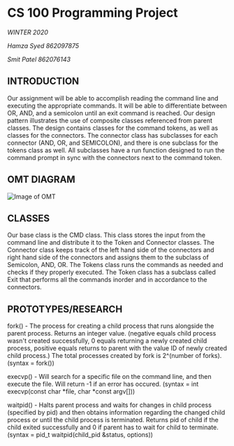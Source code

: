 # CS 100 Programming Project

*WINTER 2020*

*Hamza Syed 862097875*

*Smit Patel 862076143*

## INTRODUCTION
  Our assignment will be able to accomplish reading the command line and executing the appropriate commands. It will be able
  to differentiate between OR, AND, and a semicolon until an exit command is reached. Our design pattern illustrates the use
  of composite classes referenced from parent classes. The design contains classes for the command tokens, as well as classes
  for the connectors. The connector class has subclasses for each connector (AND, OR, and SEMICOLON), and there is one 
  subclass for the tokens class as well. All subclasses have a run function designed to run the command prompt in sync with 
  the connectors next to the command token.
  
  
  ## OMT DIAGRAM
  
  ![Image of OMT](https://github.com/cs100/assignment-linux_gods/blob/master/images/images.png?raw=true)
  
  
  ## CLASSES
    
   Our base class is the CMD class. This class stores the input from the command line and distribute it to the Token
   and Connector classes. The Connector class keeps track of the left hand side of the connectors and right hand side of 
   the connectors and assigns them to the subclass of Semicolon, AND, OR. The Tokens class runs the commands as needed 
   and checks if  they properly executed. The Token class has a subclass called Exit that performs all the commands 
   inorder and in accordance to the connectors.
   
   ## PROTOTYPES/RESEARCH
   fork()    - The process for creating a child process that runs alongside the parent process. Returns an integer value.
               (negative equals child process wasn't created successfully, 0 equals returning a newly created child process,
               positive equals returns to parent with the value ID of newly created child process.) The total processes
               created by fork is 2^(number of forks).
               (syntax = fork())
               
   execvp()  - Will search for a specific file on the command line, and then execute the file. Will return -1 if an 
               error has occured. 
               (syntax = int execvp(const char *file, char *const argv[]))
               
   waitpid() - Halts parent process and waits for changes in child process (specified by pid) and then obtains information
               regarding the changed child process or until the child process is terminated. Returns pid of child if the 
               child exited successfully and 0 if parent has to wait for child to terminate. 
               (syntax = pid_t waitpid(child_pid &status, options))
